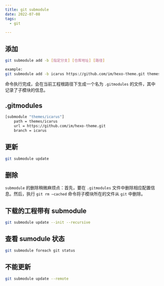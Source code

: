 ```yaml
---
title: git submodule
date: 2022-07-08
tags:
  - git 
 
---
```



## 添加
```bash
git submodule add -b [指定分支] [仓库地址] [路径]

example:
git submodule add -b icarus https://github.com/im/hexo-theme.git themes/icarus
```

命令执行完成，会在当前工程根路径下生成一个名为 `.gitmodules` 的文件，其中记录了子模块的信息。

## .gitmodules
```bash
[submodule "themes/icarus"]
    path = themes/icarus
    url = https://github.com/im/hexo-theme.git
    branch = icarus
```

## 更新
```bash
git submodule update
```

## 删除
`submodule` 的删除稍微麻烦点：首先，要在 `.gitmodules` 文件中删除相应配置信息。然后，执行 `git rm –cached` 命令将子模块所在的文件从 `git` 中删除。

## 下载的工程带有 submodule
```bash
git submodule update --init --recursive
```

## 查看 sumodule 状态
```bash
git submodule foreach git status
```

## 不能更新
```bash
git submodule update --remote
```

